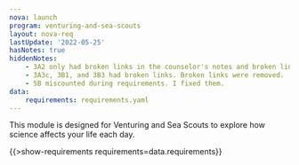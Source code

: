 ```yaml
---
nova: launch
program: venturing-and-sea-scouts
layout: nova-req
lastUpdate: '2022-05-25'
hasNotes: true
hiddenNotes:
    - 3A2 only had broken links in the counselor's notes and broken links for the normal page, but the link text worked. Updated.
    - 3A3c, 3B1, and 3B3 had broken links. Broken links were removed.
    - 5B miscounted during requirements. I fixed them.
data:
    requirements: requirements.yaml
---
```


This module is designed for Venturing and Sea Scouts to explore how science affects your life each day.

{{>show-requirements requirements=data.requirements}}
